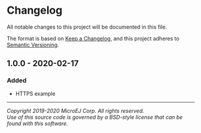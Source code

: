 # Changelog

All notable changes to this project will be documented in this file.

The format is based on [Keep a Changelog](https://keepachangelog.com/en/1.0.0/),
and this project adheres to [Semantic Versioning](https://semver.org/spec/v2.0.0.html).

## 1.0.0 - 2020-02-17

### Added

  - HTTPS example
  
---  
_Copyright 2019-2020 MicroEJ Corp. All rights reserved._  
_Use of this source code is governed by a BSD-style license that can be found with this software._